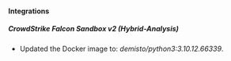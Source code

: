 #### Integrations
##### CrowdStrike Falcon Sandbox v2 (Hybrid-Analysis)
- Updated the Docker image to: *demisto/python3:3.10.12.66339*.
